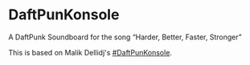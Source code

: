 # DaftPunKonsole
A DaftPunk Soundboard for the song “Harder, Better, Faster, Stronger”

This is based on Malik Dellidj's [#DaftPunKonsole][1].

[1]: http://codepen.io/kowlor/pen/MYOKRd
